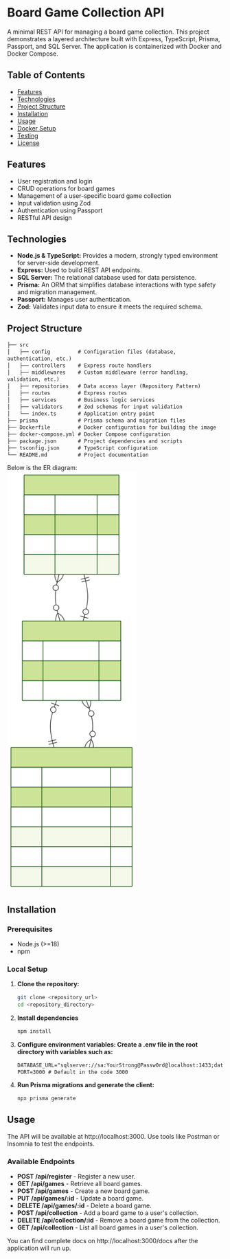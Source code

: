 # Board Game Collection API

A minimal REST API for managing a board game collection. This project demonstrates a layered architecture built with Express, TypeScript, Prisma, Passport, and SQL Server. The application is containerized with Docker and Docker Compose.

## Table of Contents

- [Features](#features)
- [Technologies](#technologies)
- [Project Structure](#project-structure)
- [Installation](#installation)
- [Usage](#usage)
- [Docker Setup](#docker-setup)
- [Testing](#testing)
- [License](#license)

## Features

- User registration and login
- CRUD operations for board games
- Management of a user-specific board game collection
- Input validation using Zod
- Authentication using Passport
- RESTful API design

## Technologies

- **Node.js & TypeScript:** Provides a modern, strongly typed environment for server-side development.
- **Express:** Used to build REST API endpoints.
- **SQL Server:** The relational database used for data persistence.
- **Prisma:** An ORM that simplifies database interactions with type safety and migration management.
- **Passport:** Manages user authentication.
- **Zod:** Validates input data to ensure it meets the required schema.

## Project Structure

```plaintext
├── src
│   ├── config         # Configuration files (database, authentication, etc.)
│   ├── controllers    # Express route handlers
│   ├── middlewares    # Custom middleware (error handling, validation, etc.)
│   ├── repositories   # Data access layer (Repository Pattern)
│   ├── routes         # Express routes
│   ├── services       # Business logic services
│   ├── validators     # Zod schemas for input validation
│   └── index.ts       # Application entry point
├── prisma             # Prisma schema and migration files
├── Dockerfile         # Docker configuration for building the image
├── docker-compose.yml # Docker Compose configuration
├── package.json       # Project dependencies and scripts
├── tsconfig.json      # TypeScript configuration
└── README.md          # Project documentation
```

Below is the ER diagram:<br>
<img src="./app_erd.svg" alt="Image not found." width="300">

## Installation

### Prerequisites

- Node.js (>=18)
- npm

### Local Setup

1. **Clone the repository:**

   ```bash
   git clone <repository_url>
   cd <repository_directory>
   ```

2. **Install dependencies**

   ```bash
   npm install
   ```

3. **Configure environment variables: Create a .env file in the root directory with variables such as:**

   ```env
   DATABASE_URL="sqlserver://sa:YourStrong@Passw0rd@localhost:1433;database=boardgames;encrypt=true;trustServerCertificate=true"
   PORT=3000 # Default in the code 3000
   ```

4. **Run Prisma migrations and generate the client:**

   ```bash
   npx prisma generate
   ```

## Usage

The API will be available at http://localhost:3000. Use tools like Postman or Insomnia to test the endpoints.

### Available Endpoints

- **POST /api/register** - Register a new user.
- **GET /api/games** - Retrieve all board games.
- **POST /api/games** - Create a new board game.
- **PUT /api/games/:id** - Update a board game.
- **DELETE /api/games/:id** - Delete a board game.
- **POST /api/collection** - Add a board game to a user's collection.
- **DELETE /api/collection/:id** - Remove a board game from the collection.
- **GET /api/collection** - List all board games in a user's collection.

You can find complete docs on http://localhost:3000/docs after the application will run up.
